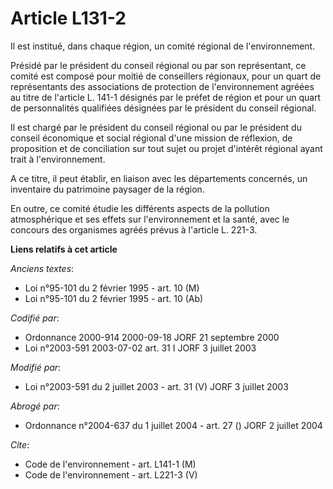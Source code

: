 # Article L131-2

Il est institué, dans chaque région, un comité régional de l'environnement.

Présidé par le président du conseil régional ou par son représentant, ce comité est composé pour moitié de conseillers
régionaux, pour un quart de représentants des associations de protection de l'environnement agréées au titre de l'article L.
141-1 désignés par le préfet de région et pour un quart de personnalités qualifiées désignées par le président du conseil
régional.

Il est chargé par le président du conseil régional ou par le président du conseil économique et social régional d'une mission
de réflexion, de proposition et de conciliation sur tout sujet ou projet d'intérêt régional ayant trait à l'environnement.

A ce titre, il peut établir, en liaison avec les départements concernés, un inventaire du patrimoine paysager de la région.

En outre, ce comité étudie les différents aspects de la pollution atmosphérique et ses effets sur l'environnement et la
santé, avec le concours des organismes agréés prévus à l'article L. 221-3.

**Liens relatifs à cet article**

_Anciens textes_:

  - Loi n°95-101 du 2 février 1995 - art. 10 (M)
  - Loi n°95-101 du 2 février 1995 - art. 10 (Ab)

_Codifié par_:

  - Ordonnance 2000-914 2000-09-18 JORF 21 septembre 2000
  - Loi n°2003-591 2003-07-02 art. 31 I JORF 3 juillet 2003

_Modifié par_:

  - Loi n°2003-591 du 2 juillet 2003 - art. 31 (V) JORF 3 juillet 2003

_Abrogé par_:

  - Ordonnance n°2004-637 du 1 juillet 2004 - art. 27 () JORF 2 juillet 2004

_Cite_:

  - Code de l'environnement - art. L141-1 (M)
  - Code de l'environnement - art. L221-3 (V)
